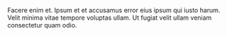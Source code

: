Facere enim et. Ipsum et et accusamus error eius ipsum qui iusto harum. Velit minima vitae tempore voluptas ullam. Ut fugiat velit ullam veniam consectetur quam odio.